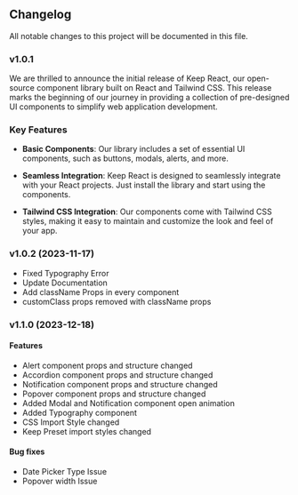 ## Changelog

All notable changes to this project will be documented in this file.

### v1.0.1

 We are thrilled to announce the initial release of Keep React, our open-source component library built on React and Tailwind CSS. This release marks the beginning of our journey in providing a collection of pre-designed UI components to simplify web application development.

### Key Features

- **Basic Components**: Our library includes a set of essential UI components, such as buttons, modals, alerts, and more.

- **Seamless Integration**: Keep React is designed to seamlessly integrate with your React projects. Just install the library and start using the components.

- **Tailwind CSS Integration**: Our components come with Tailwind CSS styles, making it easy to maintain and customize the look and feel of your app.

### v1.0.2 (2023-11-17)

 - Fixed Typography Error
 - Update Documentation
 - Add className Props in every component
 - customClass props removed with className props

 ### v1.1.0 (2023-12-18)

 #### Features
 - Alert component props and structure changed
 - Accordion component props and structure changed
 - Notification component props and structure changed
 - Popover component props and structure changed
 - Added Modal and Notification component open animation
 - Added Typography component
 - CSS Import Style changed
 - Keep Preset import styles changed

#### Bug fixes
 - Date Picker Type Issue
 - Popover width Issue